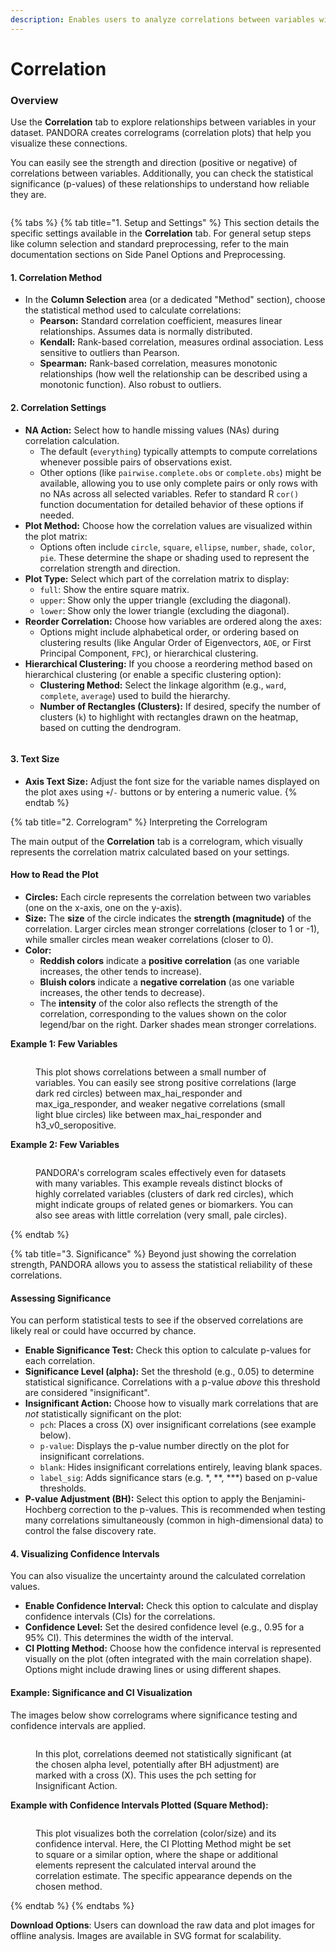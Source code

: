 ```yaml
---
description: Enables users to analyze correlations between variables within a dataset.
---
```


# Correlation

### Overview&#x20;

Use the **Correlation** tab to explore relationships between variables in your dataset. PANDORA creates correlograms (correlation plots) that help you visualize these connections.

You can easily see the strength and direction (positive or negative) of correlations between variables. Additionally, you can check the statistical significance (p-values) of these relationships to understand how reliable they are.

<figure><img src="../../.gitbook/assets/image (18).png" alt=""><figcaption></figcaption></figure>

{% tabs %}
{% tab title="1. Setup and Settings" %}
This section details the specific settings available in the **Correlation** tab. For general setup steps like column selection and standard preprocessing, refer to the main documentation sections on Side Panel Options and Preprocessing.

#### 1. Correlation Method

* In the **Column Selection** area (or a dedicated "Method" section), choose the statistical method used to calculate correlations:
  * **Pearson:** Standard correlation coefficient, measures linear relationships. Assumes data is normally distributed.
  * **Kendall:** Rank-based correlation, measures ordinal association. Less sensitive to outliers than Pearson.
  * **Spearman:** Rank-based correlation, measures monotonic relationships (how well the relationship can be described using a monotonic function). Also robust to outliers.

#### 2. Correlation Settings

* **NA Action:** Select how to handle missing values (NAs) during correlation calculation.
  * The default (`everything`) typically attempts to compute correlations whenever possible pairs of observations exist.
  * Other options (like `pairwise.complete.obs` or `complete.obs`) might be available, allowing you to use only complete pairs or only rows with no NAs across all selected variables. Refer to standard R `cor()` function documentation for detailed behavior of these options if needed.
* **Plot Method:** Choose how the correlation values are visualized within the plot matrix:
  * Options often include `circle`, `square`, `ellipse`, `number`, `shade`, `color`, `pie`. These determine the shape or shading used to represent the correlation strength and direction.
* **Plot Type:** Select which part of the correlation matrix to display:
  * `full`: Show the entire square matrix.
  * `upper`: Show only the upper triangle (excluding the diagonal).
  * `lower`: Show only the lower triangle (excluding the diagonal).
* **Reorder Correlation:** Choose how variables are ordered along the axes:
  * Options might include alphabetical order, or ordering based on clustering results (like Angular Order of Eigenvectors, `AOE`, or First Principal Component, `FPC`), or hierarchical clustering.
* **Hierarchical Clustering:** If you choose a reordering method based on hierarchical clustering (or enable a specific clustering option):
  * **Clustering Method:** Select the linkage algorithm (e.g., `ward`, `complete`, `average`) used to build the hierarchy.
  * **Number of Rectangles (Clusters):** If desired, specify the number of clusters (`k`) to highlight with rectangles drawn on the heatmap, based on cutting the dendrogram.

<figure><img src="../../.gitbook/assets/image (19).png" alt=""><figcaption></figcaption></figure>

#### 3. Text Size

* **Axis Text Size:** Adjust the font size for the variable names displayed on the plot axes using `+`/`-` buttons or by entering a numeric value.
{% endtab %}

{% tab title="2. Correlogram" %}
Interpreting the Correlogram

The main output of the **Correlation** tab is a correlogram, which visually represents the correlation matrix calculated based on your settings.

#### How to Read the Plot

* **Circles:** Each circle represents the correlation between two variables (one on the x-axis, one on the y-axis).
* **Size:** The **size** of the circle indicates the **strength (magnitude)** of the correlation. Larger circles mean stronger correlations (closer to 1 or -1), while smaller circles mean weaker correlations (closer to 0).
* **Color:**
  * **Reddish colors** indicate a **positive correlation** (as one variable increases, the other tends to increase).
  * **Bluish colors** indicate a **negative correlation** (as one variable increases, the other tends to decrease).
  * The **intensity** of the color also reflects the strength of the correlation, corresponding to the values shown on the color legend/bar on the right. Darker shades mean stronger correlations.

**Example 1: Few Variables**

<figure><img src="../../.gitbook/assets/image (21).png" alt=""><figcaption><p>This plot shows correlations between a small number of variables. You can easily see strong positive correlations (large dark red circles) between max_hai_responder and max_iga_responder, and weaker negative correlations (small light blue circles) like between max_hai_responder and h3_v0_seropositive.</p></figcaption></figure>

**Example 2: Few Variables**

<figure><img src="../../.gitbook/assets/image (20).png" alt=""><figcaption><p>PANDORA's correlogram scales effectively even for datasets with many variables. This example reveals distinct blocks of highly correlated variables (clusters of dark red circles), which might indicate groups of related genes or biomarkers. You can also see areas with little correlation (very small, pale circles).</p></figcaption></figure>
{% endtab %}

{% tab title="3. Significance" %}
Beyond just showing the correlation strength, PANDORA allows you to assess the statistical reliability of these correlations.

#### Assessing Significance

You can perform statistical tests to see if the observed correlations are likely real or could have occurred by chance.

* **Enable Significance Test:** Check this option to calculate p-values for each correlation.
* **Significance Level (alpha):** Set the threshold (e.g., 0.05) to determine statistical significance. Correlations with a p-value _above_ this threshold are considered "insignificant".
* **Insignificant Action:** Choose how to visually mark correlations that are _not_ statistically significant on the plot:
  * `pch`: Places a cross (X) over insignificant correlations (see example below).
  * `p-value`: Displays the p-value number directly on the plot for insignificant correlations.
  * `blank`: Hides insignificant correlations entirely, leaving blank spaces.
  * `label_sig`: Adds significance stars (e.g. \*, \*\*, \*\*\*) based on p-value thresholds.
* **P-value Adjustment (BH):** Select this option to apply the Benjamini-Hochberg correction to the p-values. This is recommended when testing many correlations simultaneously (common in high-dimensional data) to control the false discovery rate.

#### 4. Visualizing Confidence Intervals

You can also visualize the uncertainty around the calculated correlation values.

* **Enable Confidence Interval:** Check this option to calculate and display confidence intervals (CIs) for the correlations.
* **Confidence Level:** Set the desired confidence level (e.g., 0.95 for a 95% CI). This determines the width of the interval.
* **CI Plotting Method:** Choose how the confidence interval is represented visually on the plot (often integrated with the main correlation shape). Options might include drawing lines or using different shapes.

#### Example: Significance and CI Visualization

The images below show correlograms where significance testing and confidence intervals are applied.

<figure><img src="../../.gitbook/assets/image (22).png" alt=""><figcaption><p>In this plot, correlations deemed not statistically significant (at the chosen alpha level, potentially after BH adjustment) are marked with a cross (X). This uses the pch setting for Insignificant Action.</p></figcaption></figure>

**Example with Confidence Intervals Plotted (Square Method):**

<figure><img src="../../.gitbook/assets/image (23).png" alt=""><figcaption><p>This plot visualizes both the correlation (color/size) and its confidence interval. Here, the CI Plotting Method might be set to square or a similar option, where the shape or additional elements represent the calculated interval around the correlation estimate. The specific appearance depends on the chosen method.</p></figcaption></figure>
{% endtab %}
{% endtabs %}

**Download Options**: Users can download the raw data and plot images for offline analysis. Images are available in SVG format for scalability.

